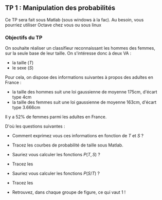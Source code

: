 ## TP 1 : Manipulation des probabilités

Ce TP sera fait sous Matlab (sous windows à la fac).
Au besoin, vous pourriez utiliser Octave chez vous ou sous linux

### Objectifs du TP

On souhaite réaliser un classifieur reconnaissant les hommes des femmes, sur la seule base de leur taille.
On s'intéresse donc à deux VA :
- la taille ($T$)
- le sexe ($S$)

Pour cela, on dispose des informations suivantes à propos des adultes en France :

- la taille des hommes suit une loi gaussienne de moyenne 175cm, d'écart type 4cm
- la taille des femmes suit une loi gaussienne de moyenne 163cm, d'écart type 3.666cm

Il y a 52% de femmes parmi les adultes en France.

D'où les questions suivantes :
- Comment exprimez vous ces informations en fonction de $T$ et $S$ ?
- Tracez les courbes de probabilité de taille sous Matlab.

- Sauriez vous calculer les fonctions $P(T,S)$ ?
- Tracez les

- Sauriez vous calculer les fonctions $P(S/T)$ ?
- Tracez les

- Retrouvez, dans chaque groupe de figure, ce qui vaut 1 !

